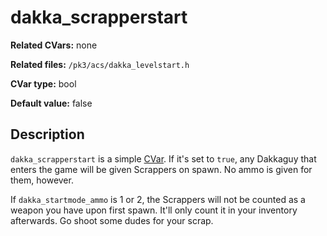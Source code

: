 # dakka\_scrapperstart

**Related CVars:** none

**Related files:** `/pk3/acs/dakka_levelstart.h`

**CVar type:** bool

**Default value:** false

## Description

`dakka_scrapperstart` is a simple [CVar](../cvars.md). If it's set to `true`,
any Dakkaguy that enters the game will be given Scrappers on spawn. No ammo is
given for them, however. 

If `dakka_startmode_ammo` is 1 or 2, the Scrappers will not be counted as a weapon
you have upon first spawn. It'll only count it in your inventory afterwards. Go
shoot some dudes for your scrap.
